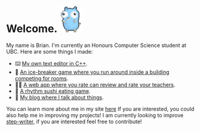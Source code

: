 # Welcome.<img src="Dancing Gopher.gif" alt="go-img" title="Simple Image" width="70"/>

My name is Brian. I'm currently an Honours Computer Science student at UBC. Here are some things I made:

- ⌨️ [My own text editor in C++](https://github.com/BrianAnakPintar/step-writer).
- 🏃 [An ice-breaker game where you run around inside a building competing for rooms](https://github.com/BrianAnakPintar/RoomRival).
- 🧑‍🏫 [A web app where you rate can review and rate your teachers](https://github.com/BrianAnakPintar/TARA).
- 🍣 [A rhythm sushi eating game](https://youtu.be/Gcul3Cpx8Pk).
- 📖 [My blog where I talk about things](https://www.brianmoniaga.com/Blog).

You can learn more about me in my site [here](https://brianmoniaga.com/)
If you are interested, you could also help me in improving my projects! I am currently looking to improve [step-writer](https://github.com/BrianAnakPintar/step-writer), if you are interested feel free to contribute!
